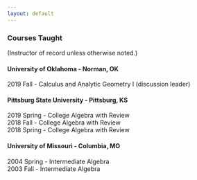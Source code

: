 ```yaml
---
layout: default
---
```


### Courses Taught

(Instructor of record unless otherwise noted.)

#### University of Oklahoma - Norman, OK

2019 Fall - Calculus and Analytic Geometry I (discussion leader)

#### Pittsburg State University - Pittsburg, KS

2019 Spring - College Algebra with Review <br/>
2018 Fall - College Algebra with Review <br/>
2018 Spring - College Algebra with Review

#### University of Missouri - Columbia, MO

2004 Spring - Intermediate Algebra <br/>
2003 Fall - Intermediate Algebra

